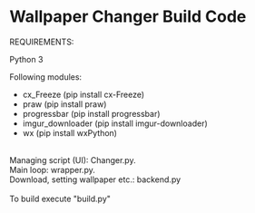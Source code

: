 # Wallpaper Changer Build Code

REQUIREMENTS:

Python 3

Following modules:
  * cx_Freeze (pip install cx-Freeze)
  * praw (pip install praw)
  * progressbar (pip install progressbar)
  * imgur_downloader (pip install imgur-downloader)
  * wx (pip install wxPython)
<br/>
Managing script (UI): Changer.py.  <br/>
Main loop: wrapper.py.  <br/>
Download, setting wallpaper etc.: backend.py
<br/>
<br/> 
To build execute "build.py"
